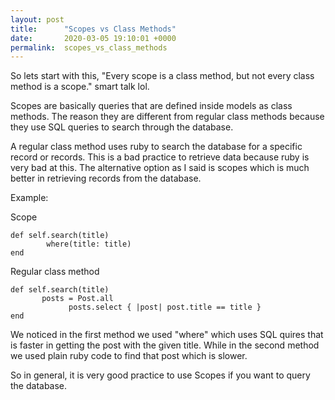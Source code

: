 ```yaml
---
layout: post
title:      "Scopes vs Class Methods"
date:       2020-03-05 19:10:01 +0000
permalink:  scopes_vs_class_methods
---
```



So lets start with this, "Every scope is a class method, but not every class method is a scope." smart talk lol.

Scopes are basically queries that are defined inside models as class methods. The reason they are different from regular class methods because they use SQL queries to search through the database.

A regular class method uses ruby to search the database for a specific record or records. This is a bad practice to retrieve data because ruby is very bad at this. The alternative option as I said is scopes which is much better in retrieving records from the database.

Example:

Scope
```
def self.search(title)
        where(title: title)
end
```

Regular class method
```
def self.search(title)
       posts = Post.all
			 posts.select { |post| post.title == title }
end
```

We noticed in the first method we used "where" which uses SQL quires that is faster in getting the post with the given title. While in the second method we used plain ruby code to find that post which is slower.

So in general, it is very good practice to use Scopes if you want to query the database.
